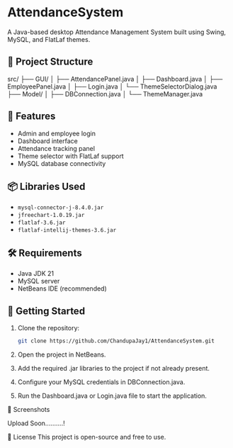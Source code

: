 # AttendanceSystem

A Java-based desktop Attendance Management System built using Swing, MySQL, and FlatLaf themes.

## 📂 Project Structure

src/
├── GUI/
│ ├── AttendancePanel.java
│ ├── Dashboard.java
│ ├── EmployeePanel.java
│ ├── Login.java
│ └── ThemeSelectorDialog.java
├── Model/
│ ├── DBConnection.java
│ └── ThemeManager.java


## 🧩 Features

- Admin and employee login
- Dashboard interface
- Attendance tracking panel
- Theme selector with FlatLaf support
- MySQL database connectivity

## 📦 Libraries Used

- `mysql-connector-j-8.4.0.jar`
- `jfreechart-1.0.19.jar`
- `flatlaf-3.6.jar`
- `flatlaf-intellij-themes-3.6.jar`

## 🛠 Requirements

- Java JDK 21
- MySQL server
- NetBeans IDE (recommended)

## 🚀 Getting Started

1. Clone the repository:
   ```bash
   git clone https://github.com/ChandupaJay1/AttendanceSystem.git
   
2. Open the project in NetBeans.

3. Add the required .jar libraries to the project if not already present.

4. Configure your MySQL credentials in DBConnection.java.

5. Run the Dashboard.java or Login.java file to start the application.

📸 Screenshots

Upload Soon..........!

📃 License
This project is open-source and free to use.
